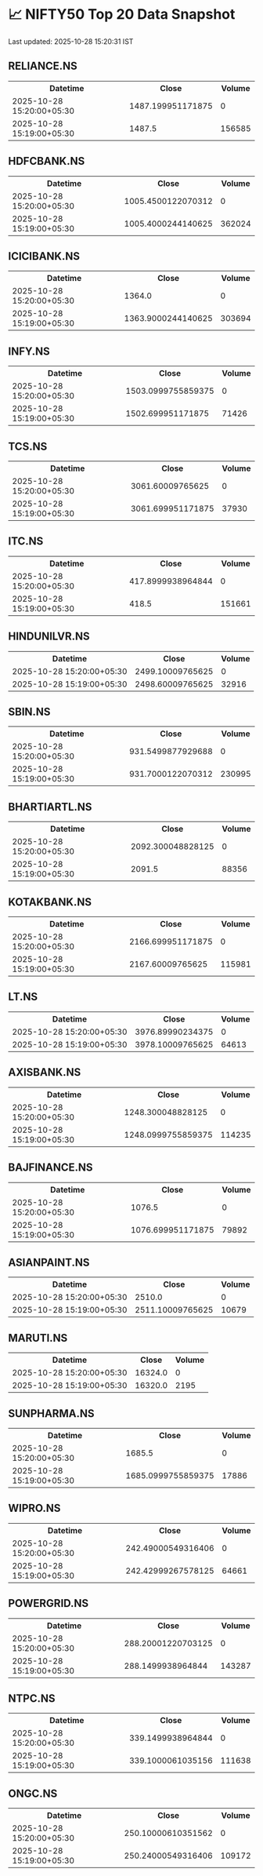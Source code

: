 # 📈 NIFTY50 Top 20 Data Snapshot

Last updated: 2025-10-28 15:20:31 IST

## RELIANCE.NS

<table>
  <tr><th>Datetime</th><th>Close</th><th>Volume</th></tr>
  <tr><td>2025-10-28 15:20:00+05:30</td><td>1487.199951171875</td><td>0</td></tr>
  <tr><td>2025-10-28 15:19:00+05:30</td><td>1487.5</td><td>156585</td></tr>
</table>

## HDFCBANK.NS

<table>
  <tr><th>Datetime</th><th>Close</th><th>Volume</th></tr>
  <tr><td>2025-10-28 15:20:00+05:30</td><td>1005.4500122070312</td><td>0</td></tr>
  <tr><td>2025-10-28 15:19:00+05:30</td><td>1005.4000244140625</td><td>362024</td></tr>
</table>

## ICICIBANK.NS

<table>
  <tr><th>Datetime</th><th>Close</th><th>Volume</th></tr>
  <tr><td>2025-10-28 15:20:00+05:30</td><td>1364.0</td><td>0</td></tr>
  <tr><td>2025-10-28 15:19:00+05:30</td><td>1363.9000244140625</td><td>303694</td></tr>
</table>

## INFY.NS

<table>
  <tr><th>Datetime</th><th>Close</th><th>Volume</th></tr>
  <tr><td>2025-10-28 15:20:00+05:30</td><td>1503.0999755859375</td><td>0</td></tr>
  <tr><td>2025-10-28 15:19:00+05:30</td><td>1502.699951171875</td><td>71426</td></tr>
</table>

## TCS.NS

<table>
  <tr><th>Datetime</th><th>Close</th><th>Volume</th></tr>
  <tr><td>2025-10-28 15:20:00+05:30</td><td>3061.60009765625</td><td>0</td></tr>
  <tr><td>2025-10-28 15:19:00+05:30</td><td>3061.699951171875</td><td>37930</td></tr>
</table>

## ITC.NS

<table>
  <tr><th>Datetime</th><th>Close</th><th>Volume</th></tr>
  <tr><td>2025-10-28 15:20:00+05:30</td><td>417.8999938964844</td><td>0</td></tr>
  <tr><td>2025-10-28 15:19:00+05:30</td><td>418.5</td><td>151661</td></tr>
</table>

## HINDUNILVR.NS

<table>
  <tr><th>Datetime</th><th>Close</th><th>Volume</th></tr>
  <tr><td>2025-10-28 15:20:00+05:30</td><td>2499.10009765625</td><td>0</td></tr>
  <tr><td>2025-10-28 15:19:00+05:30</td><td>2498.60009765625</td><td>32916</td></tr>
</table>

## SBIN.NS

<table>
  <tr><th>Datetime</th><th>Close</th><th>Volume</th></tr>
  <tr><td>2025-10-28 15:20:00+05:30</td><td>931.5499877929688</td><td>0</td></tr>
  <tr><td>2025-10-28 15:19:00+05:30</td><td>931.7000122070312</td><td>230995</td></tr>
</table>

## BHARTIARTL.NS

<table>
  <tr><th>Datetime</th><th>Close</th><th>Volume</th></tr>
  <tr><td>2025-10-28 15:20:00+05:30</td><td>2092.300048828125</td><td>0</td></tr>
  <tr><td>2025-10-28 15:19:00+05:30</td><td>2091.5</td><td>88356</td></tr>
</table>

## KOTAKBANK.NS

<table>
  <tr><th>Datetime</th><th>Close</th><th>Volume</th></tr>
  <tr><td>2025-10-28 15:20:00+05:30</td><td>2166.699951171875</td><td>0</td></tr>
  <tr><td>2025-10-28 15:19:00+05:30</td><td>2167.60009765625</td><td>115981</td></tr>
</table>

## LT.NS

<table>
  <tr><th>Datetime</th><th>Close</th><th>Volume</th></tr>
  <tr><td>2025-10-28 15:20:00+05:30</td><td>3976.89990234375</td><td>0</td></tr>
  <tr><td>2025-10-28 15:19:00+05:30</td><td>3978.10009765625</td><td>64613</td></tr>
</table>

## AXISBANK.NS

<table>
  <tr><th>Datetime</th><th>Close</th><th>Volume</th></tr>
  <tr><td>2025-10-28 15:20:00+05:30</td><td>1248.300048828125</td><td>0</td></tr>
  <tr><td>2025-10-28 15:19:00+05:30</td><td>1248.0999755859375</td><td>114235</td></tr>
</table>

## BAJFINANCE.NS

<table>
  <tr><th>Datetime</th><th>Close</th><th>Volume</th></tr>
  <tr><td>2025-10-28 15:20:00+05:30</td><td>1076.5</td><td>0</td></tr>
  <tr><td>2025-10-28 15:19:00+05:30</td><td>1076.699951171875</td><td>79892</td></tr>
</table>

## ASIANPAINT.NS

<table>
  <tr><th>Datetime</th><th>Close</th><th>Volume</th></tr>
  <tr><td>2025-10-28 15:20:00+05:30</td><td>2510.0</td><td>0</td></tr>
  <tr><td>2025-10-28 15:19:00+05:30</td><td>2511.10009765625</td><td>10679</td></tr>
</table>

## MARUTI.NS

<table>
  <tr><th>Datetime</th><th>Close</th><th>Volume</th></tr>
  <tr><td>2025-10-28 15:20:00+05:30</td><td>16324.0</td><td>0</td></tr>
  <tr><td>2025-10-28 15:19:00+05:30</td><td>16320.0</td><td>2195</td></tr>
</table>

## SUNPHARMA.NS

<table>
  <tr><th>Datetime</th><th>Close</th><th>Volume</th></tr>
  <tr><td>2025-10-28 15:20:00+05:30</td><td>1685.5</td><td>0</td></tr>
  <tr><td>2025-10-28 15:19:00+05:30</td><td>1685.0999755859375</td><td>17886</td></tr>
</table>

## WIPRO.NS

<table>
  <tr><th>Datetime</th><th>Close</th><th>Volume</th></tr>
  <tr><td>2025-10-28 15:20:00+05:30</td><td>242.49000549316406</td><td>0</td></tr>
  <tr><td>2025-10-28 15:19:00+05:30</td><td>242.42999267578125</td><td>64661</td></tr>
</table>

## POWERGRID.NS

<table>
  <tr><th>Datetime</th><th>Close</th><th>Volume</th></tr>
  <tr><td>2025-10-28 15:20:00+05:30</td><td>288.20001220703125</td><td>0</td></tr>
  <tr><td>2025-10-28 15:19:00+05:30</td><td>288.1499938964844</td><td>143287</td></tr>
</table>

## NTPC.NS

<table>
  <tr><th>Datetime</th><th>Close</th><th>Volume</th></tr>
  <tr><td>2025-10-28 15:20:00+05:30</td><td>339.1499938964844</td><td>0</td></tr>
  <tr><td>2025-10-28 15:19:00+05:30</td><td>339.1000061035156</td><td>111638</td></tr>
</table>

## ONGC.NS

<table>
  <tr><th>Datetime</th><th>Close</th><th>Volume</th></tr>
  <tr><td>2025-10-28 15:20:00+05:30</td><td>250.10000610351562</td><td>0</td></tr>
  <tr><td>2025-10-28 15:19:00+05:30</td><td>250.24000549316406</td><td>109172</td></tr>
</table>

